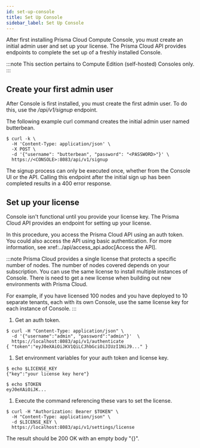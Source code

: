 ```yaml
---
id: set-up-console
title: Set Up Console
sidebar_label: Set Up Console
---
```


After first installing Prisma Cloud Compute Console, you must create an initial admin user and set up your license.
The Prisma Cloud API provides endpoints to complete the set up of a freshly installed Console.

:::note
This section pertains to Compute Edition (self-hosted) Consoles only.
:::

## Create your first admin user

After Console is first installed, you must create the first admin user.
To do this, use the _/api/v1/signup_ endpoint.

The following example curl command creates the initial admin user named butterbean.

  ``` 
  $ curl -k \
    -H 'Content-Type: application/json' \
    -X POST \
    -d '{"username": "butterbean", "password": "<PASSWORD>"}' \
    https://<CONSOLE>:8083/api/v1/signup
  ```

The signup process can only be executed once, whether from the Console UI or the API.
Calling this endpoint after the initial sign up has been completed results in a 400 error response.


## Set up your license

Console isn't functional until you provide your license key.
The Prisma Cloud API provides an endpoint for setting up your license.

In this procedure, you access the Prisma Cloud API using an auth token.
You could also access the API using basic authentication.
For more information, see xref:../api/access_api.adoc[Access the API].


:::note
Prisma Cloud provides a single license that protects a specific number of nodes.
The number of nodes covered depends on your subscription.
You can use the same license to install multiple instances of Console.
There is need to get a new license when building out new environments with Prisma Cloud.

For example, if you have licensed 100 nodes and you have deployed to 10 separate tenants, each with its own Console, use the same license key for each instance of Console.
:::

1. Get an auth token.

  ```
  $ curl -H "Content-Type: application/json" \
    -d '{"username":"admin", "password":"admin"}'  \
    https://localhost:8083/api/v1/authenticate
  { "token":"eyJ0eXAiOiJKV1QiLCJhbGciOiJIUzI1NiJ9..." }
  ```

1. Set environment variables for your auth token and license key.

  ```
  $ echo $LICENSE_KEY
  {"key":"your license key here"}
  ```

  ```
  $ echo $TOKEN
  eyJ0eXAiOiJK...
  ```

1. Execute the command referencing these vars to set the license.

  ```
  $ curl -H "Authorization: Bearer $TOKEN" \
    -H "Content-Type: application/json" \
    -d $LICENSE_KEY \
    https://localhost:8083/api/v1/settings/license
  ```

  The result should be 200 OK with an empty body "{}".
